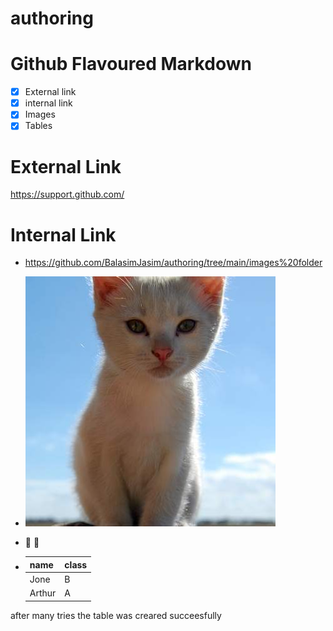 # authoring
# Github Flavoured Markdown
- [x] External link
- [x] internal link
- [x] Images
- [x] Tables
# External Link
https://support.github.com/
# Internal Link 
- https://github.com/BalasimJasim/authoring/tree/main/images%20folder
- ![image](images/400.jpeg)

- 💙 💛
- | name   | class |
  | ------ | ----- |
  | Jone   | B     |
  | Arthur | A     |

after many tries the table was creared succeesfully 
